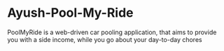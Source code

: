 # Ayush-Pool-My-Ride
PoolMyRide is a web-driven car pooling application, that aims to provide you with a side income, while you go about your day-to-day chores
